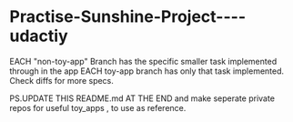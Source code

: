# Practise-Sunshine-Project----udactiy

EACH "non-toy-app" Branch has the specific smaller task implemented through in the app
EACH toy-app branch has only that task implemented.
Check diffs for more specs.

PS.UPDATE THIS README.md AT THE END and make seperate private repos for useful toy_apps , to use as reference.
